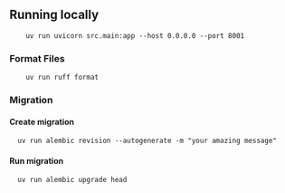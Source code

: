 ## Running locally

```shell
    uv run uvicorn src.main:app --host 0.0.0.0 --port 8001
```

### Format Files

```shell
    uv run ruff format
```

### Migration

#### Create migration

```shell
  uv run alembic revision --autogenerate -m "your amazing message"
```

#### Run migration

```shell
  uv run alembic upgrade head
```
